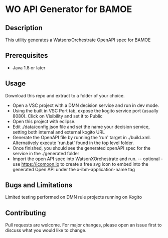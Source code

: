# WO API Generator for BAMOE

## Description

This utility generates a WatsonxOrchestrate OpenAPI spec for BAMOE

## Prerequisites

- Java 1.8 or later

## Usage

Download this repo and extract to a folder of your choice.

- Open a VSC project with a DMN decision service and run in dev mode.
- Using the built in VSC Port tab, expose the kogito service port (usually 8080).  Click on Visibility and set it to Public
- Open this project with eclipse.
- Edit ./data/config.json file and set the name your decision service, setting both internal and external kogito URL
- Generate the OpenAPI file by running the 'run' target in ./build.xml.  Alternatively execute 'run.bat' found in the top level folder.  
- Once finished, you should see the generated openAPI spec for the service in the ./generated folder
- Import the open API spec into WatsonXOrchestrate and run.
-- optional - use https://icomoon.io to create a free svg icon to embed into the generated Open API under the x-ibm-application-name tag

## Bugs and Limitations
Limited testing performed on DMN rule projects running on Kogito

## Contributing
Pull requests are welcome. For major changes, please open an issue first to discuss what you would like to change.

